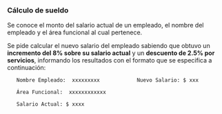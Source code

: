 ### Cálculo de sueldo

Se conoce el monto del salario actual de un empleado, el nombre del empleado y el área funcional al cual pertenece. 

Se pide calcular el nuevo salario del empleado sabiendo que obtuvo un **incremento del 8% sobre su salario actual** y un **descuento de 2.5% por servicios**, informando los resultados con el formato que se especifica a continuación:

       Nombre Empleado:  xxxxxxxxx            Nuevo Salario: $ xxx             

       Área Funcional:  xxxxxxxxxxxx

       Salario Actual: $ xxxx                      

